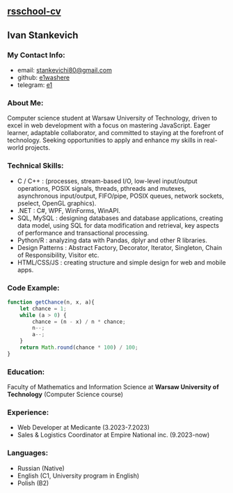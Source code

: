 [rsschool-cv](https://e1washere.github.io/rsschool-cv/cv)
---

## Ivan Stankevich

### My Contact Info:

* email: <stankevichi80@gmail.com>
* github: [e1washere](https://github.com/e1washere)
* telegram: [e1](https://t.me/frog0x7E47)

### About Me: 

Computer science student at Warsaw University of Technology, driven to excel in web development with a focus on mastering JavaScript. Eager learner, adaptable collaborator, and committed to staying at the forefront of technology. Seeking opportunities to apply and enhance my skills in real-world projects.

### Technical Skills:

* C / C++ : (processes, stream-based I/O, low-level input/output operations, POSIX signals, threads, pthreads and mutexes, asynchronous input/output, FIFO/pipe, POSIX queues, network sockets, pselect, OpenGL graphics).
* .NET : C#, WPF, WinForms, WinAPI.
* SQL, MySQL : designing databases and database applications, creating data model, using SQL for
data modification and retrieval, key aspects of performance and transactional processing.
* Python/R : analyzing data with Pandas, dplyr and other R libraries.
* Design Patterns : Abstract Factory, Decorator, Iterator, Singleton, Chain of Responsibility, Visitor etc.
* HTML/CSS/JS : creating structure and simple design for web and mobile apps.

### Code Example: 

```javascript
function getChance(n, x, a){
    let chance = 1;
    while (a > 0) {
        chance = (n - x) / n * chance;
        n--;
        a--;
    }
    return Math.round(chance * 100) / 100;
}
```

### Education:

Faculty of Mathematics and Information Science at **Warsaw University of Technology** (Computer Science course)  

### Experience:

* Web Developer at Medicante (3.2023-7.2023)
* Sales & Logistics Coordinator at Empire National inc. (9.2023-now)

### Languages:

* Russian (Native)
* English (C1, University program in English)
* Polish (B2)